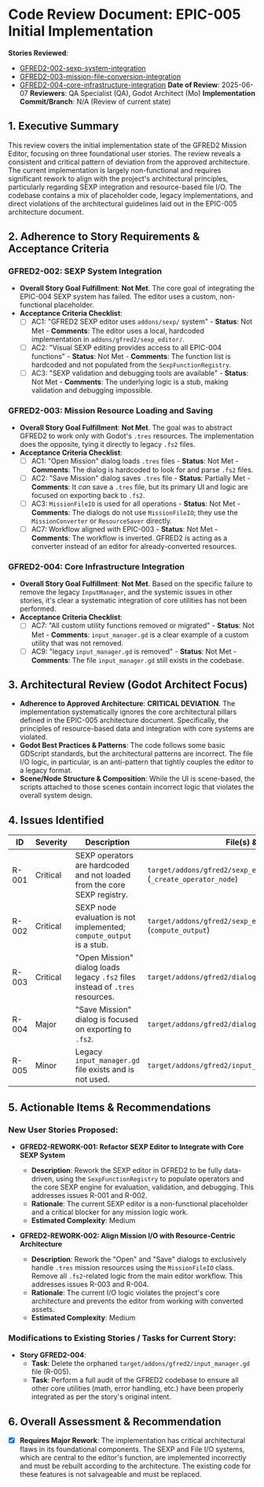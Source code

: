 # Code Review Document: EPIC-005 Initial Implementation

**Stories Reviewed**: 
- [GFRED2-002-sexp-system-integration](/.ai/stories/EPIC-005-gfred2-mission-editor/GFRED2-002-sexp-system-integration.md)
- [GFRED2-003-mission-file-conversion-integration](/.ai/stories/EPIC-005-gfred2-mission-editor/GFRED2-003-mission-file-conversion-integration.md)
- [GFRED2-004-core-infrastructure-integration](/.ai/stories/EPIC-005-gfred2-mission-editor/GFRED2-004-core-infrastructure-integration.md)
**Date of Review**: 2025-06-07
**Reviewers**: QA Specialist (QA), Godot Architect (Mo)
**Implementation Commit/Branch**: N/A (Review of current state)

## 1. Executive Summary
This review covers the initial implementation state of the GFRED2 Mission Editor, focusing on three foundational user stories. The review reveals a consistent and critical pattern of deviation from the approved architecture. The current implementation is largely non-functional and requires significant rework to align with the project's architectural principles, particularly regarding SEXP integration and resource-based file I/O. The codebase contains a mix of placeholder code, legacy implementations, and direct violations of the architectural guidelines laid out in the EPIC-005 architecture document.

## 2. Adherence to Story Requirements & Acceptance Criteria

### GFRED2-002: SEXP System Integration
- **Overall Story Goal Fulfillment**: **Not Met**. The core goal of integrating the EPIC-004 SEXP system has failed. The editor uses a custom, non-functional placeholder.
- **Acceptance Criteria Checklist**:
  - [ ] AC1: "GFRED2 SEXP editor uses `addons/sexp/` system" - **Status**: Not Met - **Comments**: The editor uses a local, hardcoded implementation in `addons/gfred2/sexp_editor/`.
  - [ ] AC2: "Visual SEXP editing provides access to all EPIC-004 functions" - **Status**: Not Met - **Comments**: The function list is hardcoded and not populated from the `SexpFunctionRegistry`.
  - [ ] AC3: "SEXP validation and debugging tools are available" - **Status**: Not Met - **Comments**: The underlying logic is a stub, making validation and debugging impossible.

### GFRED2-003: Mission Resource Loading and Saving
- **Overall Story Goal Fulfillment**: **Not Met**. The goal was to abstract GFRED2 to work only with Godot's `.tres` resources. The implementation does the opposite, tying it directly to legacy `.fs2` files.
- **Acceptance Criteria Checklist**:
  - [ ] AC1: "Open Mission" dialog loads `.tres` files - **Status**: Not Met - **Comments**: The dialog is hardcoded to look for and parse `.fs2` files.
  - [ ] AC2: "Save Mission" dialog saves `.tres` file - **Status**: Partially Met - **Comments**: It *can* save a `.tres` file, but its primary UI and logic are focused on exporting back to `.fs2`.
  - [ ] AC3: `MissionFileIO` is used for all operations - **Status**: Not Met - **Comments**: The dialogs do not use `MissionFileIO`; they use the `MissionConverter` or `ResourceSaver` directly.
  - [ ] AC7: Workflow aligned with EPIC-003 - **Status**: Not Met - **Comments**: The workflow is inverted. GFRED2 is acting as a converter instead of an editor for already-converted resources.

### GFRED2-004: Core Infrastructure Integration
- **Overall Story Goal Fulfillment**: **Not Met**. Based on the specific failure to remove the legacy `InputManager`, and the systemic issues in other stories, it's clear a systematic integration of core utilities has not been performed.
- **Acceptance Criteria Checklist**:
  - [ ] AC7: "All custom utility functions removed or migrated" - **Status**: Not Met - **Comments**: `input_manager.gd` is a clear example of a custom utility that was not removed.
  - [ ] AC9: "legacy `input_manager.gd` is removed" - **Status**: Not Met - **Comments**: The file `input_manager.gd` still exists in the codebase.

## 3. Architectural Review (Godot Architect Focus)
- **Adherence to Approved Architecture**: **CRITICAL DEVIATION**. The implementation systematically ignores the core architectural pillars defined in the EPIC-005 architecture document. Specifically, the principles of resource-based data and integration with core systems are violated.
- **Godot Best Practices & Patterns**: The code follows some basic GDScript standards, but the architectural patterns are incorrect. The file I/O logic, in particular, is an anti-pattern that tightly couples the editor to a legacy format.
- **Scene/Node Structure & Composition**: While the UI is scene-based, the scripts attached to those scenes contain incorrect logic that violates the overall system design.

## 4. Issues Identified

| ID    | Severity | Description                                                              | File(s) & Line(s)                                                              | Suggested Action                                                                                             |
|-------|----------|--------------------------------------------------------------------------|--------------------------------------------------------------------------------|--------------------------------------------------------------------------------------------------------------|
| R-001 | Critical | SEXP operators are hardcoded and not loaded from the core SEXP registry. | `target/addons/gfred2/sexp_editor/sexp_graph.gd` (`_create_operator_node`)     | Refactor to be data-driven, populating from `SexpFunctionRegistry`. Create new story for this rework.        |
| R-002 | Critical | SEXP node evaluation is not implemented; `compute_output` is a stub.     | `target/addons/gfred2/sexp_editor/sexp_operator_node.gd` (`compute_output`)    | Implement this method to call the core SEXP evaluation engine. Part of the rework story for R-001.         |
| R-003 | Critical | "Open Mission" dialog loads legacy `.fs2` files instead of `.tres` resources. | `target/addons/gfred2/dialogs/open_mission_dialog.gd`                          | Rework the dialog to use `MissionFileIO.load_mission_resource` and a standard `EditorFileDialog`. New story. |
| R-004 | Major    | "Save Mission" dialog is focused on exporting to `.fs2`.                 | `target/addons/gfred2/dialogs/save_mission_dialog.gd`                          | Rework to focus solely on saving `.tres` resources via `MissionFileIO`. Exporting should be a separate tool. |
| R-005 | Minor    | Legacy `input_manager.gd` file exists and is not used.                   | `target/addons/gfred2/input_manager.gd`                                        | Delete the file and confirm the core `GFRED2ShortcutManager` is used everywhere.                             |

## 5. Actionable Items & Recommendations

### New User Stories Proposed:
- **GFRED2-REWORK-001: Refactor SEXP Editor to Integrate with Core SEXP System**
  - **Description**: Rework the SEXP editor in GFRED2 to be fully data-driven, using the `SexpFunctionRegistry` to populate operators and the core SEXP engine for evaluation, validation, and debugging. This addresses issues R-001 and R-002.
  - **Rationale**: The current SEXP editor is a non-functional placeholder and a critical blocker for any mission logic work.
  - **Estimated Complexity**: Medium

- **GFRED2-REWORK-002: Align Mission I/O with Resource-Centric Architecture**
  - **Description**: Rework the "Open" and "Save" dialogs to exclusively handle `.tres` mission resources using the `MissionFileIO` class. Remove all `.fs2`-related logic from the main editor workflow. This addresses issues R-003 and R-004.
  - **Rationale**: The current I/O logic violates the project's core architecture and prevents the editor from working with converted assets.
  - **Estimated Complexity**: Medium

### Modifications to Existing Stories / Tasks for Current Story:
- **Story GFRED2-004**:
  - **Task**: Delete the orphaned `target/addons/gfred2/input_manager.gd` file (R-005).
  - **Task**: Perform a full audit of the GFRED2 codebase to ensure all other core utilities (math, error handling, etc.) have been properly integrated as per the story's original intent.

## 6. Overall Assessment & Recommendation
- [x] **Requires Major Rework**: The implementation has critical architectural flaws in its foundational components. The SEXP and File I/O systems, which are central to the editor's function, are implemented incorrectly and must be rebuilt according to the architecture. The existing code for these features is not salvageable and must be replaced.
